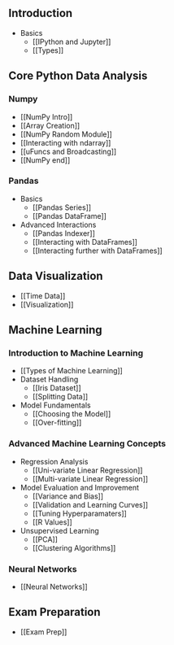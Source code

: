 ## Introduction
- Basics
  - [[IPython and Jupyter]]
  - [[Types]]

## Core Python Data Analysis
### Numpy
- [[NumPy Intro]]
- [[Array Creation]]
- [[NumPy Random Module]]
- [[Interacting with ndarray]]
- [[uFuncs and Broadcasting]]
- [[NumPy end]]

### Pandas
- Basics
  - [[Pandas Series]]
  - [[Pandas DataFrame]]
- Advanced Interactions
  - [[Pandas Indexer]]
  - [[Interacting with DataFrames]]
  - [[Interacting further with DataFrames]]

## Data Visualization
- [[Time Data]]
- [[Visualization]]

## Machine Learning
### Introduction to Machine Learning
- [[Types of Machine Learning]]
- Dataset Handling
  - [[Iris Dataset]]
  - [[Splitting Data]]
- Model Fundamentals
  - [[Choosing the Model]]
  - [[Over-fitting]]

### Advanced Machine Learning Concepts
- Regression Analysis
  - [[Uni-variate Linear Regression]]
  - [[Multi-variate Linear Regression]]
- Model Evaluation and Improvement
  - [[Variance and Bias]]
  - [[Validation and Learning Curves]]
  - [[Tuning Hyperparamaters]]
  - [[R Values]]
- Unsupervised Learning
  - [[PCA]]
  - [[Clustering Algorithms]]

### Neural Networks
- [[Neural Networks]]

## Exam Preparation
- [[Exam Prep]]
